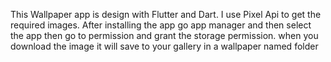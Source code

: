 This Wallpaper app is design with Flutter and Dart.
I use Pixel Api to get the required images.
After installing the app go app manager and then select the app then go to permission and grant the storage permission.
when you download the image it will save to your gallery in a wallpaper named folder
